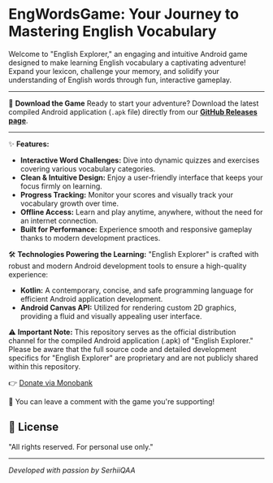 # EngWordsGame: Your Journey to Mastering English Vocabulary

Welcome to "English Explorer," an engaging and intuitive Android game designed to make learning English vocabulary a captivating adventure! Expand your lexicon, challenge your memory, and solidify your understanding of English words through fun, interactive gameplay.

---

🚀 **Download the Game**
Ready to start your adventure? Download the latest compiled Android application (`.apk` file) directly from our [**GitHub Releases page**](https://github.com/SerhiiQAA/EngWordsGame/releases).

---

✨ **Features:**
* **Interactive Word Challenges:** Dive into dynamic quizzes and exercises covering various vocabulary categories.
* **Clean & Intuitive Design:** Enjoy a user-friendly interface that keeps your focus firmly on learning.
* **Progress Tracking:** Monitor your scores and visually track your vocabulary growth over time.
* **Offline Access:** Learn and play anytime, anywhere, without the need for an internet connection.
* **Built for Performance:** Experience smooth and responsive gameplay thanks to modern development practices.

🛠️ **Technologies Powering the Learning:**
"English Explorer" is crafted with robust and modern Android development tools to ensure a high-quality experience:
* **Kotlin:** A contemporary, concise, and safe programming language for efficient Android application development.
* **Android Canvas API:** Utilized for rendering custom 2D graphics, providing a fluid and visually appealing user interface.

⚠️ **Important Note:**
This repository serves as the official distribution channel for the compiled Android application (.apk) of "English Explorer." Please be aware that the full source code and detailed development specifics for "English Explorer" are proprietary and are not publicly shared within this repository.

👉 [Donate via Monobank](https://send.monobank.ua/jar/6mVCH3drmi)

💬 You can leave a comment with the game you're supporting!

## 📜 License

"All rights reserved. For personal use only."

---
*Developed with passion by SerhiiQAA*
